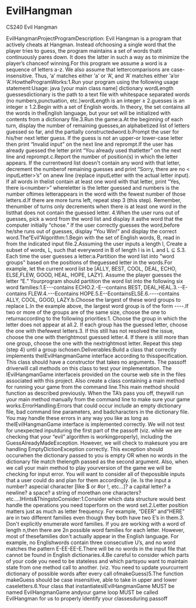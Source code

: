 # EvilHangman
CS240 Evil Hangman


EvilHangmanProjectProgramDescription:​ Evil Hangman is a program that actively cheats at Hangman. Instead ofchoosing a single word that the player tries to guess, the program maintains a set of words thatit continuously pares down.  It does the latter in such a way as to minimize the player’s chanceof winning.For this program we assume a word is a sequence of letters a-z.  We also assume that lettercomparisons are case-insensitive.  Thus, ‘a’ matches either ‘a’ or ‘A’, and ‘A’ matches either ‘a’or ‘A’.HowtheProgramWorks:1.​​Run your program using the following usage statement:Usage: java ​[your main class name]​ dictionary wordLength guessesdictionary ​is the path to a text file with whitespace separated words (no numbers,punctuation, etc.)wordLength​ is an integer ≥ 2.guesses​ is an integer ≥ 1.2.​​Begin with a set of English words. In theory, the set contains all the words in theEnglish language, but your set will be initialized with contents from a dictionary file.3.​​Run the game:a.​At the beginning of each turn, display the number of remaining guesses,an alphabetized list of letters guessed so far, and the partially constructedword.b.Prompt the user for his/her next letter guess.  If the guess is not an upper-or lower-case letter then print “Invalid input” on the next line and reprompt.If the user has already guessed the letter print “You already used thatletter” on the next line and reprompt.c.Report  the number of position(s) in which the letter appears. If the currentword list doesn't contain any word with that letter, decrement the numberof remaining guesses and print “​Sorry, there are no <​inputLetter>​’s​” on anew line (replace ​inputLetter​ with the actual letter input).  If all words in thelist contain at least one word with that letter, print “​Yes, there is​​<​number><letter>​”  where ​letter​ is the letter guessed and ​numbers​ is the number oftimes ​letter​ appears in the word with the fewest number of those letters.d.If there are more turns left, repeat step 3 (this step).  Remember, thenumber of turns only decrements when there is at least one word in the listthat does not contain the guessed letter.
4.​​When the user runs out of guesses, pick a word from the word list and display it asthe word that the computer initially “chose.” If the user correctly guesses the word,before he/she runs out of guesses, display “You Win!” and display the correct word.The“Evil”Algorithm:1.​​Begin with the set of English words, B, read in from the indicated input file.2.​​Assuming the user inputs a length ​l​, Create a subset of words, L, such that everyword in B of length ​l​ is in L and L ⊆ S.3.​​Each time the user guesses a letter:a.Partition the word list into "word groups" based on the positions of theguessed letter in the words.For example, let the current word list be [ALLY, BEST, COOL, DEAL, ECHO, ELSE,FLEW, GOOD, HEAL, HOPE, LAZY]. Assume the player guesses the letter “E.” Yourprogram should partition the word list into the following six word families:1.​​E---contains ​E​CHO.2.​​-E--contains B​E​ST, D​E​AL,​​H​E​AL.3.​​--E-contains FL​E​W.4.​​---Econtains HOP​E​.5.​​E--Econtains ​E​LS​E​.6.​​----contains ALLY, COOL, GOOD, LAZY.b.Choose ​​the largest of these word groups to replace L.In the example above, the largest word group is of the form ----​.If two or more of the groups are of the same size, choose the one to returnaccording to the following priorities:1. Choose the group in which the letter does not appear at all.2. If each group has the guessed letter, choose the one with thefewest letters.3. If this still has not resolved the issue, choose the one with therightmost guessed letter.4. If there is still  more than one group, choose the one with the nextrightmost letter.  Repeat this step (step 4) until a group ischosen.Deliverables:Build a class that correctly implements the ​IEvilHangmanGame ​interface according to thisspecification. This class should have a constructor that takes no arguments. The passoff driverwill call methods on this class to test your implementation. The ​IEvilHangmanGame​ interfaceis provided on the course web site in the files associated with this project.
Also create a class containing a main method for running your game from the command line.This main method should function as described previously. When the TA’s pass you off, theywill run your main method manually from the command line to make sure your game works.ErrorHandling:Errors that could occur include an empty dictionary file, bad command line parameters, and badcharacters in the dictionary file. You may handle these errors in any way you like as long as theIEvilHangmanGame​ interface is implemented correctly. ​We will not test for unexpected inputduring the first part of the passoff (viz. while we are checking that your “evil” algorithm is workingproperly), including the ​GuessAlreadyMadeException​. However, we will check to makesure you are handling ​EmptyDictionException ​correctly. This exception should occurwhen the dictionary passed to you is empty ​OR​ when no words in the dictionary file match thelength passed as the second argument. Also, when we call your ​main ​method to play yourversion of the game we will be checking for input error. You will want to consider all of thepossible inputs that a user could do and plan for them accordingly. ​(ie. Is the input a number? aspecial character [like ​$​ or ​#​ or ​!​, etc...]? a capital letter? a newline? a space? a string of morethan one characters? etc....)Hints&ThingstoConsider:1.​​Consider which data structure would best handle the operations you need toperform on the word set.2.​​Letter position matters just as much as letter frequency. For example, “DEER” and“HERE” are in two different families even though they both have two E’s in them.3.​​Don't explicitly enumerate word families. If you are working with a word of length n,then there are 2​n​ possible word families for each letter. However, most of thesefamilies don't actually appear in the English language. For example, no Englishwords contain three consecutive U’s, and no word matches the pattern E-EE-EE-E.There will be no words in the input file that cannot be found in English dictionaries.4.Be careful to consider which parts of your code you need to be stateless and which partsyou want to maintain state from one method call to another. (viz. You need to update yourcurrent dictionary of possible words after every call of ​makeGuess​)5.The function ​makeGuess​ should be case insensitive, able to take in upper and lower caseletters.6.Your class that instantiates ​IEvilHangmanGame ​MUST​ be named EvilHangmanGame andyour game loop ​MUST​ be called EvilHangman for us to properly identify your classesduring passoff
